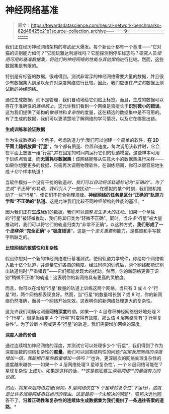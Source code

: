 # 神经网络基准

> 原文：<https://towardsdatascience.com/neural-network-benchmarks-82d48425c21b?source=collection_archive---------9----------------------->

我们正在经历神经网络架构的寒武纪大爆发。每个新设计都有一个基准——“它对猫的识别能力如何？”它能玩雅达利游戏吗？它能探测到停车标志吗？研究人员*使用可用的基准数据集，将他们的神经网络的性能与其他架构*进行比较。然而，这些数据集是有限的。

特别是有标签的数据，很难得到。测试非常深的神经网络需要大量的数据，并且很少有数据集大到足以允许对深度网络进行比较。因此，我们应该在*产生的*数据上测试新的神经网络。

通过生成数据，而不是管理，我们自动地给它们贴上标签。而且，生成的数据可以存在于准确性的*连续统上*，这允许我们看到一个网络是否擅长于**识别微小的错误**。这为我们提供了架构的*敏感性*和*复杂性*的度量，这在精选的数据集中是不可用的。有了生成的数据，我们可以更清楚地了解网络的学习情况，以及它在哪里出错。

**生成训练和验证数据**

作为生成数据的一个例子，考虑轨道力学:我们可以创建一个简单的软件，**在 2D 平面上随机放置“行星”**，每个都有质量、位置和速度。每次调用该软件时，它会在平面上放置一组“行星”,并在固定的时间内运行它们的轨道模型。这些样本可用于训练*和*验证，**而无需耗尽数据集**！该网络能够从任意大小的数据集进行采样——如果你想要更多的数据，只需再次调用物理软件。在训练期间，你可以很容易地生成*十亿*个样本轨道！

当软件模拟一个没有干扰的轨道*时，我们可以自动将该轨道标记为“正确的”。为了生成“不正确”的轨道，我们引入了一些*扰动*——在模拟的某个时刻，我们随机推动了一些“行星”，使它们不符合物理规律。**神经网络的任务是区分“正确的”轨道力学和“不正确的”轨道**。这是允许我们比较不同神经架构的性能的基准。*

因为我们正在**生成**我们的数据，我们可以调整*发生多大的扰动*。如果一个单独的“行星”被轻微推动，我们将其归类为“轻微不正确”。同时，当*许多*“行星”被大量推动时，我们可以将它们的轨道归类为“非常不正确”。以这种方式，**我们形成了一个*连续体*:“完全正确”→“极度错误”**。这是一个*至关重要的*能力，是猫照和手写数字所缺乏的。

**比较网络的敏感性和复杂性**

假设你想对一个新的神经网络进行基准测试，使用轨道力学软件，你给每个网络输入数十亿个轨道，并测量它们各自的精度。经过同样的训练后，两个网络都能识别出轨道何时“严重错误”——它们都能发现大的扰动。然而，你的新网络更善于识别“稍微不正确”的轨道！这表明你的新网络具有更高的灵敏度。

而且，你可以在增加“行星”数量的轨道上训练这两个网络。当只有 3 或 4 个“行星”时，两个网络都表现良好。然而，当“行星”的数量增长到 7 或 8 时，你的新网络仍然准确，而另一个网络开始失效。这表明你的新网络处理更大的复杂性。

这允许我们明确地测量**网络深度**的*值*。如果一个 4 层卷积神经网络很好地处理 3 个“行星”，但是当给定 4 个“行星”时变得有故障，那么该 4 层网络具有“3 行星复杂性”。为了诊断 4 颗或更多“行星”的轨道，我们需要增加网络的深度。

**深度人脉的价值**

通过连续增加神经网络的深度，并测试它可以处理多少个“行星”，我们得到了作为深度函数的网络复杂性的**度量**。我们可以回答结构性的问题:“*如果我把网络的深度增加一倍，我能把行星的数量增加一倍吗？*“也许，更深层次的网络处理复杂性的速度越来越快——如果一个 4 层网络处理‘3 星球复杂性’，一个 8 层网络可能在‘7 星球复杂性’上成功。如果是这样的话，**这是疯狂建立*深层网络****的最强有力的论据。*

*然而，如果深层网络变慢(例如，8 层网络仅在“5 个星球的复杂性”下运行)，这就是让许多浅层网络串联运行的理由。这是目前一个*未解决的问题*。猫照永远也回答不了。**沿着正确性和复杂性的连续体生成数据集为我们提供了一条通往答案的道路**。*